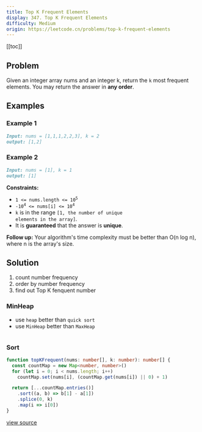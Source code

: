 ```yaml
---
title: Top K Frequent Elements
display: 347. Top K Frequent Elements
difficulty: Medium
origin: https://leetcode.cn/problems/top-k-frequent-elements
---
```


[[toc]]

## Problem

Given an integer array nums and an integer k, return the `k` most frequent elements. You may return the answer in **any order**.

## Examples

### Example 1

```md
Input: nums = [1,1,1,2,2,3], k = 2
output: [1,2]
```

### Example 2

```md
Input: nums = [1], k = 1
output: [1]
```

**Constraints:**

- <code>1 &lt;= nums.length &lt;= 10<sup>5</sup></code>
- <code>-10<sup>4</sup> &lt;= nums[i] &lt;= 10<sup>4</sup></code>
- <code>k</code> is in the range <code>[1, the number of unique elements in the array]</code>.
- It is **guaranteed** that the answer is **unique**.

**Follow up:** Your algorithm&#39;s time complexity must be better than O(n log n), where n is the array&#39;s size.

## Solution

1. count number frequency
2. order by number frequency
3. find out Top K fenquent number

### MinHeap

- use `heap` better than `quick sort`
- use `MinHeap` better than `MaxHeap`

```ts

```

### Sort

```ts
function topKFrequent(nums: number[], k: number): number[] {
  const countMap = new Map<number, number>()
  for (let i = 0; i < nums.length; i++)
    countMap.set(nums[i], (countMap.get(nums[i]) || 0) + 1)

  return [...countMap.entries()]
    .sort((a, b) => b[1] - a[1])
    .splice(0, k)
    .map(i => i[0])
}
```

[view source](https://leetcode.cn/problems/top-k-frequent-elements)
